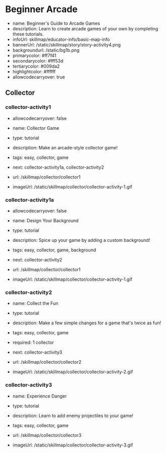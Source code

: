 # Beginner Arcade
* name: Beginner's Guide to Arcade Games
* description: Learn to create arcade games of your own by completing these tutorials.
* infoUrl: skillmap/educator-info/basic-map-info
* bannerUrl: /static/skillmap/story/story-activity4.png
* backgroundurl: /static/bg1b.png  
* primarycolor: #ff7f41
* secondarycolor: #fff53d
* tertiarycolor: #009da2
* highlightcolor: #ffffff
* allowcodecarryover: true


## Collector 

### collector-activity1
* allowcodecarryover: false

* name: Collector Game
* type: tutorial
* description: Make an arcade-style collector game!
* tags: easy, collector, game
* next: collector-activity1a, collector-activity2

* url: /skillmap/collector/collector1 
* imageUrl: /static/skillmap/collector/collector-activity-1.gif


### collector-activity1a
* allowcodecarryover: false

* name: Design Your Background
* type: tutorial
* description: Spice up your game by adding a custom background!
* tags: easy, collector, game, background
* next: collector-activity2

* url: /skillmap/collector/collector1 
* imageUrl: /static/skillmap/collector/collector-activity-1.gif


### collector-activity2

* name: Collect the Fun
* type: tutorial
* description: Make a few simple changes for a game that's twice as fun! 
* tags: easy, collector, game
* required: 1 collector
* next: collector-activity3

* url: /skillmap/collector/collector2 
* imageUrl: /static/skillmap/collector/collector-activity-2.gif


### collector-activity3

* name: Experience Danger
* type: tutorial
* description: Learn to add enemy projectiles to your game!
* tags: easy, collector, game

* url: /skillmap/collector/collector3
* imageUrl: /static/skillmap/collector/collector-activity-3.gif

